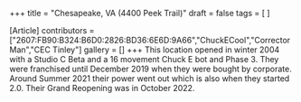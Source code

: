 +++
title = "Chesapeake, VA (4400 Peek Trail)"
draft = false
tags = [ ]

[Article]
contributors = ["2607:FB90:B324:B6D0:2826:BD36:6E6D:9A66","ChuckECool","CorrectorMan","CEC Tinley"]
gallery = []
+++
This location opened in winter 2004 with a Studio C Beta and a 16 movement Chuck E bot and Phase 3. They were franchised until December 2019 when they were bought by corporate. Around Summer 2021 their power went out which is also when they started 2.0. Their Grand Reopening was in October 2022.
